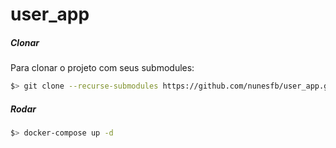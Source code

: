 # user_app

##### Clonar
Para clonar o projeto com seus submodules:

```sh
$> git clone --recurse-submodules https://github.com/nunesfb/user_app.git
```

##### Rodar

```sh
$> docker-compose up -d
```